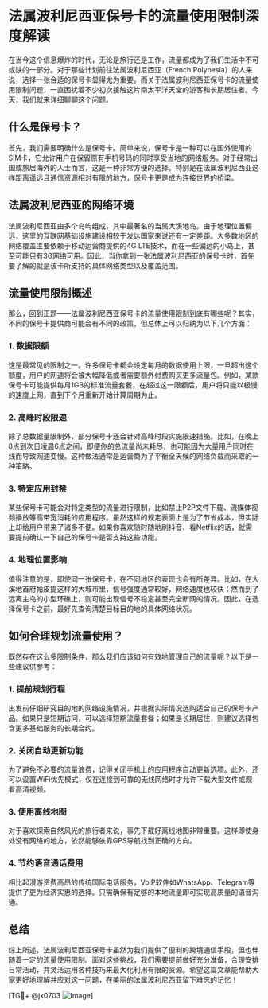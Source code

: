 # 法属波利尼西亚保号卡的流量使用限制深度解读

在当今这个信息爆炸的时代，无论是旅行还是工作，流量都成为了我们生活中不可或缺的一部分。对于那些计划前往法属波利尼西亚（French Polynesia）的人来说，选择一张合适的保号卡显得尤为重要。而关于法属波利尼西亚保号卡的流量使用限制问题，一直困扰着不少初次接触这片南太平洋天堂的游客和长期居住者。今天，我们就来详细聊聊这个问题。

## 什么是保号卡？

首先，我们需要明确什么是保号卡。简单来说，保号卡是一种可以在国外使用的SIM卡，它允许用户在保留原有手机号码的同时享受当地的网络服务。对于经常出国或旅居海外的人士而言，这是一种非常方便的选择。特别是在法属波利尼西亚这样距离遥远且通信资源相对有限的地方，保号卡更是成为连接世界的桥梁。

## 法属波利尼西亚的网络环境

法属波利尼西亚由多个岛屿组成，其中最著名的当属大溪地岛。由于地理位置偏远，这里的互联网基础设施建设相较于发达国家来说还有一定差距。大多数地区的网络覆盖主要依赖于移动运营商提供的4G LTE技术，而在一些偏远的小岛上，甚至可能只有3G网络可用。因此，当你拿到一张法属波利尼西亚的保号卡时，首先要了解的就是该卡所支持的具体网络类型以及覆盖范围。

## 流量使用限制概述

那么，回到正题——法属波利尼西亚保号卡的流量使用限制到底有哪些呢？其实，不同的保号卡提供商可能会有不同的政策，但总体上可以归纳为以下几个方面：

### 1. 数据限额
这是最常见的限制之一。许多保号卡都会设定每月的数据使用上限，一旦超出这个额度，用户的网速将会被大幅降低或者需要额外付费购买更多流量包。例如，某款保号卡可能提供每月1GB的标准流量套餐，在超过这一限额后，用户将只能以极慢的速度上网，直到下个月重新开始计算周期为止。

### 2. 高峰时段限速
除了总数据量限制外，部分保号卡还会针对高峰时段实施限速措施。比如，在晚上8点到次日凌晨6点之间，即便你的总流量尚未耗尽，也可能因为大量用户同时在线而导致网速变慢。这种做法通常是运营商为了平衡全天候的网络负载而采取的一种策略。

### 3. 特定应用封禁
某些保号卡可能会对特定类型的流量进行限制，比如禁止P2P文件下载、流媒体视频播放等高带宽消耗的应用程序。虽然这样的规定表面上是为了节省成本，但实际上却给用户带来了诸多不便。如果你喜欢随时随地刷抖音、看Netflix的话，就需要提前确认一下自己的保号卡是否支持这些功能。

### 4. 地理位置影响
值得注意的是，即使同一张保号卡，在不同地区的表现也会有所差异。比如，在大溪地首府帕皮提这样的大城市里，信号强度通常较好，网络速度也较快；然而到了远离主岛的小型环礁上，则可能出现信号不稳定甚至完全断网的情况。因此，在选择保号卡之前，最好先查询清楚目标目的地的具体网络状况。

## 如何合理规划流量使用？

既然存在这么多限制条件，那么我们应该如何有效地管理自己的流量呢？以下是一些建议供参考：

### 1. 提前规划行程
出发前仔细研究目的地的网络设施情况，并根据实际情况选购适合自己的保号卡产品。如果只是短期访问，可以选择短期流量套餐；如果是长期居住，则建议选择包含更多基础服务的长期合约。

### 2. 关闭自动更新功能
为了避免不必要的流量浪费，记得关闭手机上的应用程序自动更新选项。此外，还可以设置WiFi优先模式，仅在连接到可靠的无线网络时才允许下载大型文件或观看高清视频。

### 3. 使用离线地图
对于喜欢探索自然风光的旅行者来说，事先下载好离线地图非常重要。这样即使身处没有网络的地方，依然能够依靠GPS导航找到正确的方向。

### 4. 节约语音通话费用
相比起漫游资费高昂的传统国际电话服务，VoIP软件如WhatsApp、Telegram等提供了更为经济实惠的选择。只需确保有足够的本地流量即可实现高质量的语音沟通。

## 总结

综上所述，法属波利尼西亚保号卡虽然为我们提供了便利的跨境通信手段，但也伴随着一定的流量使用限制。面对这些挑战，我们需要提前做好充分准备，合理安排日常活动，并灵活运用各种技巧来最大化利用有限的资源。希望这篇文章能帮助大家更好地理解并应对这一问题，在美丽的法属波利尼西亚留下难忘的记忆！

[TG💪+ @jx0703 ![Image](https://github.com/user-attachments/assets/dbca1d08-cadb-493c-b0ec-ad6f7a83f270)]